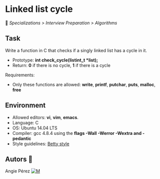 # Linked list cycle

:open_file_folder: _Specializations > Interview Preparation > Algorithms_

## Task

Write a function in C that checks if a singly linked list has a cycle in it.

* Prototype: **int check_cycle(listint_t \*list);**
* Return: **0** if there is no cycle, **1** if there is a cycle

Requirements:

* Only these functions are allowed: **write**, **printf**, **putchar**, **puts**, **malloc**, **free**

## Environment

* Allowed editors: **vi**, **vim**, **emacs**.
* Language: C
* OS: Ubuntu 14.04 LTS
* Compiler: gcc 4.8.4 using the **flags -Wall -Werror -Wextra and -pedantic**
* Style guidelines: [Betty style](https://github.com/holbertonschool/Betty/wiki)

## Autors :ribbon:

Angie Pérez [![M](https://upload.wikimedia.org/wikipedia/fr/thumb/c/c8/Twitter_Bird.svg/30px-Twitter_Bird.svg.png)](https://twitter.com/xiommyperez)
